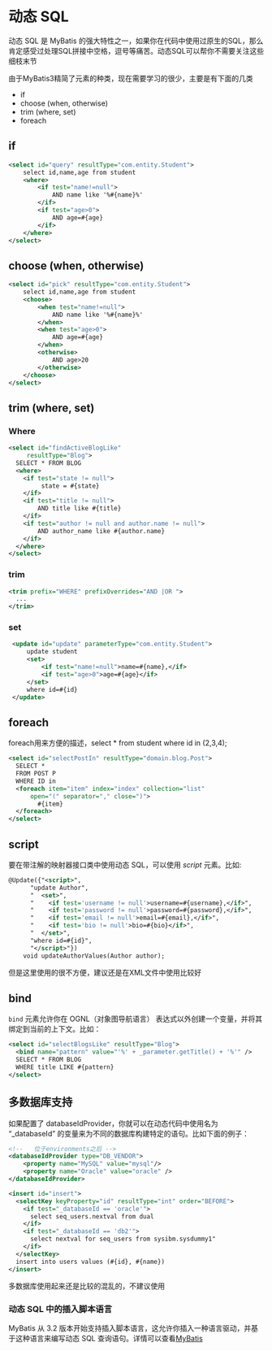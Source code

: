 # 动态 SQL

动态 SQL 是 MyBatis 的强大特性之一，如果你在代码中使用过原生的SQL，那么肯定感受过处理SQL拼接中空格，逗号等痛苦。动态SQL可以帮你不需要关注这些细枝末节

由于MyBatis3精简了元素的种类，现在需要学习的很少，主要是有下面的几类

- if
- choose (when, otherwise)
- trim (where, set)
- foreach

## if

```xml
<select id="query" resultType="com.entity.Student">
    select id,name,age from student
    <where>
        <if test="name!=null">
            AND name like '%#{name}%'
        </if>
        <if test="age>0">
            AND age=#{age}
        </if>
    </where>
</select>
```

## choose (when, otherwise)

```xml
<select id="pick" resultType="com.entity.Student">
    select id,name,age from student
    <choose>
        <when test="name!=null">
            AND name like '%#{name}%'
        </when>
        <when test="age>0">
            AND age=#{age}
        </when>
        <otherwise>
            AND age>20
        </otherwise>
    </choose>
</select>
```



## trim (where, set)

### Where

```xml
<select id="findActiveBlogLike"
     resultType="Blog">
  SELECT * FROM BLOG
  <where>
    <if test="state != null">
         state = #{state}
    </if>
    <if test="title != null">
        AND title like #{title}
    </if>
    <if test="author != null and author.name != null">
        AND author_name like #{author.name}
    </if>
  </where>
</select>
```

### trim

```xml
<trim prefix="WHERE" prefixOverrides="AND |OR ">
  ...
</trim>
```

### set

```xml
 <update id="update" parameterType="com.entity.Student">
     update student
     <set>
         <if test="name!=null">name=#{name},</if>
         <if test="age>0">age=#{age}</if>
     </set>
     where id=#{id}
 </update>
```

## foreach

foreach用来方便的描述，select * from student where id in (2,3,4);

```xml
<select id="selectPostIn" resultType="domain.blog.Post">
  SELECT *
  FROM POST P
  WHERE ID in
  <foreach item="item" index="index" collection="list"
      open="(" separator="," close=")">
        #{item}
  </foreach>
</select>
```

## script

要在带注解的映射器接口类中使用动态 SQL，可以使用 *script* 元素。比如:

```xml
@Update({"<script>",
      "update Author",
      "  <set>",
      "    <if test='username != null'>username=#{username},</if>",
      "    <if test='password != null'>password=#{password},</if>",
      "    <if test='email != null'>email=#{email},</if>",
      "    <if test='bio != null'>bio=#{bio}</if>",
      "  </set>",
      "where id=#{id}",
      "</script>"})
    void updateAuthorValues(Author author);
```

但是这里使用的很不方便，建议还是在XML文件中使用比较好

## bind

`bind` 元素允许你在 OGNL（对象图导航语言） 表达式以外创建一个变量，并将其绑定到当前的上下文。比如：

```xml
<select id="selectBlogsLike" resultType="Blog">
  <bind name="pattern" value="'%' + _parameter.getTitle() + '%'" />
  SELECT * FROM BLOG
  WHERE title LIKE #{pattern}
</select>
```

## 多数据库支持

如果配置了 databaseIdProvider，你就可以在动态代码中使用名为 “_databaseId” 的变量来为不同的数据库构建特定的语句。比如下面的例子：

```xml
<!--   位于environments之后 -->
<databaseIdProvider type="DB_VENDOR">
    <property name="MySQL" value="mysql"/>
    <property name="Oracle" value="oracle" />
</databaseIdProvider>
```

```xml
<insert id="insert">
  <selectKey keyProperty="id" resultType="int" order="BEFORE">
    <if test="_databaseId == 'oracle'">
      select seq_users.nextval from dual
    </if>
    <if test="_databaseId == 'db2'">
      select nextval for seq_users from sysibm.sysdummy1"
    </if>
  </selectKey>
  insert into users values (#{id}, #{name})
</insert>
```

多数据库使用起来还是比较的混乱的，不建议使用

### 动态 SQL 中的插入脚本语言

MyBatis 从 3.2 版本开始支持插入脚本语言，这允许你插入一种语言驱动，并基于这种语言来编写动态 SQL 查询语句。详情可以查看[MyBatis](https://mybatis.org/mybatis-3/zh/dynamic-sql.html)